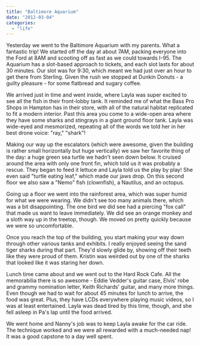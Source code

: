 ```yaml
---
title: "Baltimore Aquarium"
date: "2012-03-04"
categories: 
  - "life"
---
```

Yesterday we went to the Baltimore Aquarium with my parents. What a
fantastic trip! We started off the day at about 7AM, packing everyone
into the Ford at 8AM and scooting off as fast as we could towards I-95. The
Aquarium has a slot-based approach to tickets, and each slot lasts for
about 30 minutes. Our slot was for 9:30, which meant we had just over an
hour to get there from Sterling. Given the rush we stopped at Dunkin
Donuts - a guilty pleasure - for some flatbread and sugary coffee.

We arrived just in time and went inside, where Layla was super excited
to see all the fish in their front-lobby tank. It reminded me of what
the Bass Pro Shops in Hampton has in their store, with all of the
natural habitat replicated to fit a modern interior. Past this area you
come to a wide-open area where they have some sharks and stingrays in a
giant ground floor tank. Layla was wide-eyed and mesmorized, repeating
all of the words we told her in her best drone voice: "ray," "shark"!

Making our way up the escalators (which were awesome, given the building
is rather small horizontally but huge vertically) we saw her favorite
thing of the day: a huge green sea turtle we hadn't seen down below. It
cruised around the area with only one front fin, which told us it was
probably a rescue. They began to feed it lettuce and Layla told us the
play by play! She even said "turtle eating leaf," which made our jaws
drop. On this second floor we also saw a "Nemo" fish (clownfish), a Nautilus, 
and an octopus. 

Going up a floor we went into the rainforest area, which was super humid
for what we were wearing. We didn't see too many animals there,
which was a bit disappointing. The one bird we did see had a
piercing "fox call" that made us want to leave immediately. We did see an orange monkey and a sloth
way up in the treetop, though. We moved on pretty quickly because we
were so uncomfortable. 

Once you reach the top of the building, you start making your way down
through other various tanks and exhibits. I really enjoyed seeing the
sand tiger sharks during that part. They'd slowly glide by, showing off
their teeth like they were proud of them. Kristin was weirded out by one
of the sharks that looked like it was staring her down. 

Lunch time came about and we went out to the Hard Rock Cafe. All the
memorabilia there is so awesome - Eddie Vedder's guitar case, Elvis'
robe and grammy nomination letter, Keith Richards' guitar, and many more
things. Even though we had to wait for about 45 minutes for lunch to
arrive, the food was great. Plus, they have LCDs everywhere playing
music videos, so I was at least entertained. Layla was dead tired by
this time, though, and she fell asleep in Pa's lap until the food
arrived. 

We went home and Nanny's job was to keep Layla awake for the car ride. The
technique worked and we were all rewarded with a much-needed nap! It was
a good capstone to a day well spent. 

